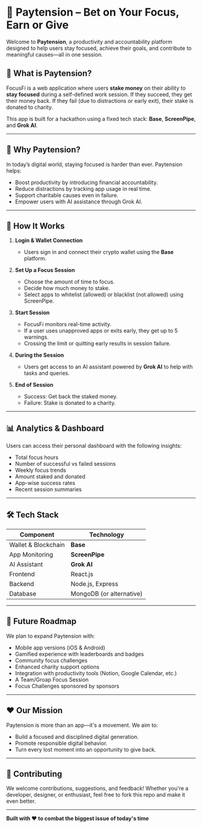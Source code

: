 # 🎯 Paytension – Bet on Your Focus, Earn or Give

Welcome to **Paytension**, a productivity and accountability platform designed to help users stay focused, achieve their goals, and contribute to meaningful causes—all in one session.

## 🌟 What is Paytension?

FocusFi is a web application where users **stake money** on their ability to **stay focused** during a self-defined work session. If they succeed, they get their money back. If they fail (due to distractions or early exit), their stake is donated to charity.

This app is built for a hackathon using a fixed tech stack: **Base**, **ScreenPipe**, and **Grok AI**.

---

## 🧠 Why Paytension?

In today’s digital world, staying focused is harder than ever. Paytension helps:
- Boost productivity by introducing financial accountability.
- Reduce distractions by tracking app usage in real time.
- Support charitable causes even in failure.
- Empower users with AI assistance through Grok AI.

---

## 🚀 How It Works

1. **Login & Wallet Connection**
   - Users sign in and connect their crypto wallet using the **Base** platform.

2. **Set Up a Focus Session**
   - Choose the amount of time to focus.
   - Decide how much money to stake.
   - Select apps to whitelist (allowed) or blacklist (not allowed) using ScreenPipe.

3. **Start Session**
   - FocusFi monitors real-time activity.
   - If a user uses unapproved apps or exits early, they get up to 5 warnings.
   - Crossing the limit or quitting early results in session failure.

4. **During the Session**
   - Users get access to an AI assistant powered by **Grok AI** to help with tasks and queries.

5. **End of Session**
   - Success: Get back the staked money.
   - Failure: Stake is donated to a charity.

---

## 📊 Analytics & Dashboard

Users can access their personal dashboard with the following insights:
- Total focus hours
- Number of successful vs failed sessions
- Weekly focus trends
- Amount staked and donated
- App-wise success rates
- Recent session summaries

---

## 🛠️ Tech Stack

| Component        | Technology      |
|------------------|-----------------|
| Wallet & Blockchain | **Base**       |
| App Monitoring   | **ScreenPipe**   |
| AI Assistant     | **Grok AI**      |
| Frontend         | React.js         |
| Backend          | Node.js, Express |
| Database         | MongoDB (or alternative) |

---

## 🔮 Future Roadmap

We plan to expand Paytension with:
- Mobile app versions (iOS & Android)
- Gamified experience with leaderboards and badges
- Community focus challenges
- Enhanced charity support options
- Integration with productivity tools (Notion, Google Calendar, etc.)
- A Team/Groap Focus Session
- Focus Challenges sponsored by sponsors

---

## ❤️ Our Mission

Paytension is more than an app—it's a movement. We aim to:
- Build a focused and disciplined digital generation.
- Promote responsible digital behavior.
- Turn every lost moment into an opportunity to give back.

---

## 🙌 Contributing

We welcome contributions, suggestions, and feedback! Whether you're a developer, designer, or enthusiast, feel free to fork this repo and make it even better.

---

**Built with ❤️ to combat the biggest issue of today's time**
